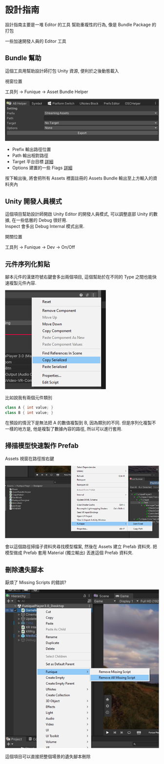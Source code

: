 # 設計指南

設計指南主要是一堆 Editor 的工具 幫助重複性的行為, 像是 Bundle Package 的打包

一些加速開發人員的 Editor 工具

## Bundle 幫助

這個工具用幫助設計師打包 Unity 資源, 便利於之後動態載入

視窗位置

工具列 -> Funique -> Asset Bundle Helper 

![ABHelper](../../images/ABHelper.jpg)

* Prefix 輸出路徑位置
* Path 輸出相對路徑
* Target 平台目標 [詳細](https://docs.unity3d.com/ScriptReference/BuildTarget.html)
* Options 建置的一些 Flags [詳細](https://docs.unity3d.com/ScriptReference/BuildAssetBundleOptions.html)

按下輸出後, 將會把所有 Assets 裡面註冊的 Assets Bundle 輸出至上方輸入的資料夾內

## Unity 開發人員模式

這個項目幫助設計師開啟 Unity Editor 的開發人員模式, 可以調整底部 Unity 的數據, 在一些低層的 Debug 很好用.\
Inspect 會多出 Debug Internal 模式出來.

開關位置

工具列 -> Funique -> Dev -> On/Off

## 元件序列化剪貼

腳本元件的漢堡符號右鍵會多出兩個項目, 這個幫助於在不同的 Type 之間也能快速複製元件內容.

![Copy](../../images/CopySerialized.png)

比如說我有兩個元件類別

```csharp
class A { int value; }
class B { int value; }
```

在預設的情況下是無法把 A 的數值複製到 B, 因為類別的不同. 但是序列化複製不一樣的地方是, 他是複製了數據內容的路徑, 所以可以進行套用.

## 掃描模型快速製作 Prefab

Assets 視窗在路徑按右鍵

![ScanFix](../../images/ScanFix.png)

會以這個路徑掃描子資料夾尋找模型檔案, 然後在 Assets 建立 Prefab 資料夾. 把模型做成 Prefab 套用 Material (獨立輸出) 丟進這個 Prefab 資料夾.

## 刪除遺失腳本

厭煩了 Missing Scripts 的錯誤?

![missing](../../images/Missing.png)

這個項目可以直接把整個場景的遺失腳本刪除
